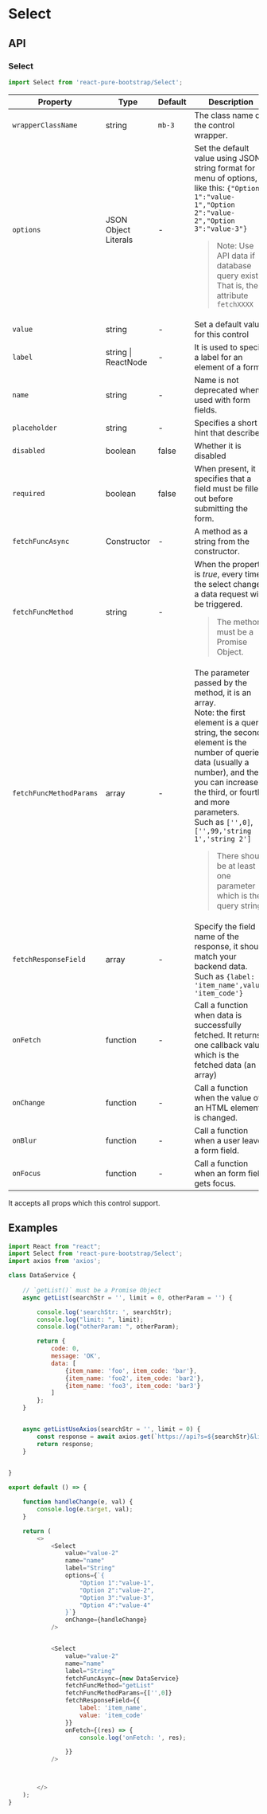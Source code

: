 # Select


## API

### Select
```js
import Select from 'react-pure-bootstrap/Select';
```
| Property | Type | Default | Description |
| --- | --- | --- | --- |
| `wrapperClassName` | string | `mb-3` | The class name of the control wrapper. |
| `options` | JSON Object Literals | - | Set the default value using JSON string format for menu of options, like this: `{"Option 1":"value-1","Option 2":"value-2","Option 3":"value-3"}` <br /> <blockquote>Note: Use API data if database query exists. That is, the attribute `fetchXXXX`</blockquote>|
| `value` | string | - | Set a default value for this control |
| `label` | string \| ReactNode | - | It is used to specify a label for an element of a form. |
| `name` | string | - | Name is not deprecated when used with form fields. |
| `placeholder` | string | - |  Specifies a short hint that describes. |
| `disabled` | boolean | false | Whether it is disabled |
| `required` | boolean | false | When present, it specifies that a field must be filled out before submitting the form. |
| `fetchFuncAsync` | Constructor | - | A method as a string from the constructor.  |
| `fetchFuncMethod` | string  | - | When the property is *true*, every time the select changes, a data request will be triggered. <br /><blockquote>The methord must be a Promise Object.</blockquote> |
| `fetchFuncMethodParams` | array  | - | The parameter passed by the method, it is an array. <br />Note: the first element is a query string, the second element is the number of queried data (usually a number), and then you can increase the third, or fourth, and more parameters. <br />Such as `['',0]`, `['',99,'string 1','string 2']` <br /><blockquote>There should be at least one parameter which is the query string.</blockquote> |
| `fetchResponseField` | array  | - | Specify the field name of the response, it should match your backend data. <br /> Such as `{label: 'item_name',value: 'item_code'}` |
| `onFetch` | function  | - | Call a function when  data is successfully fetched. It returns one callback value which is the fetched data (an array) |
| `onChange` | function  | - | Call a function when the value of an HTML element is changed. |
| `onBlur` | function  | - | Call a function when a user leaves a form field. |
| `onFocus` | function  | - | Call a function when an form field gets focus. |


It accepts all props which this control support.

## Examples

```js
import React from "react";
import Select from 'react-pure-bootstrap/Select';
import axios from 'axios';

class DataService {
    
    // `getList()` must be a Promise Object
    async getList(searchStr = '', limit = 0, otherParam = '') {

        console.log('searchStr: ', searchStr);
        console.log("limit: ", limit);
        console.log("otherParam: ", otherParam);

        return {
            code: 0,
            message: 'OK',
            data: [
                {item_name: 'foo', item_code: 'bar'},
                {item_name: 'foo2', item_code: 'bar2'},
                {item_name: 'foo3', item_code: 'bar3'}
            ]
        };
    }


    async getListUseAxios(searchStr = '', limit = 0) {
        const response = await axios.get(`https://api?s=${searchStr}&limit=${limit}`);
        return response;
    }

    	
}

export default () => {

    function handleChange(e, val) {
        console.log(e.target, val);
    }

    return (
        <>
            <Select
                value="value-2"
                name="name"
                label="String"
                options={`{
                    "Option 1":"value-1",
                    "Option 2":"value-2",
                    "Option 3":"value-3",
                    "Option 4":"value-4"
                }`}
                onChange={handleChange}
            />


            <Select
                value="value-2"
                name="name"
                label="String"
                fetchFuncAsync={new DataService}
                fetchFuncMethod="getList"
                fetchFuncMethodParams={['',0]}
                fetchResponseField={{
                    label: 'item_name',
                    value: 'item_code'                        
                }}
                onFetch={(res) => {
                    console.log('onFetch: ', res);

                }}
            />



        </>
    );
}
```